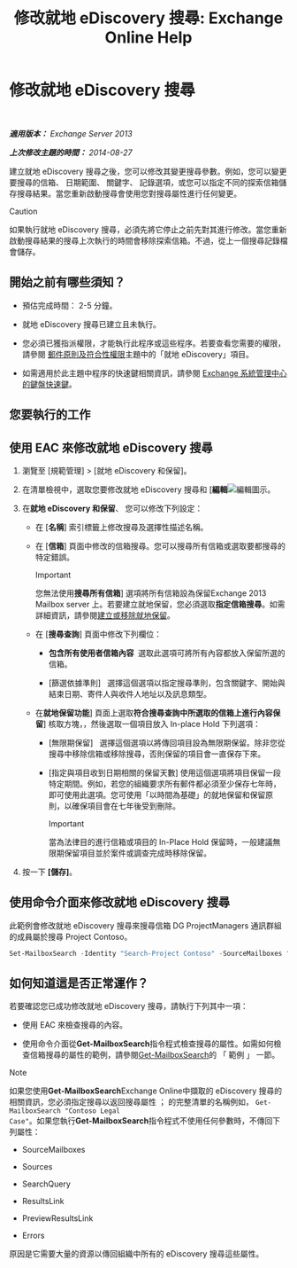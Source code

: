 ﻿---
title: '修改就地 eDiscovery 搜尋: Exchange Online Help'
TOCTitle: 修改就地 eDiscovery 搜尋
ms:assetid: 3162743c-cc12-4997-91e0-bcbfea8bcb17
ms:mtpsurl: https://technet.microsoft.com/zh-tw/library/Dd335182(v=EXCHG.150)
ms:contentKeyID: 50472923
ms.date: 05/23/2018
mtps_version: v=EXCHG.150
ms.translationtype: MT
---

# 修改就地 eDiscovery 搜尋

 

_**適用版本：** Exchange Server 2013_

_**上次修改主題的時間：** 2014-08-27_

建立就地 eDiscovery 搜尋之後，您可以修改其變更搜尋參數。例如，您可以變更要搜尋的信箱、 日期範圍、 關鍵字、 記錄選項，或您可以指定不同的探索信箱儲存搜尋結果。當您重新啟動搜尋會使用您對搜尋屬性進行任何變更。


> [!CAUTION]  
> 如果執行就地 eDiscovery 搜尋，必須先將它停止之前先對其進行修改。當您重新啟動搜尋結果的搜尋上次執行的時間會移除探索信箱。不過，從上一個搜尋記錄檔會儲存。




## 開始之前有哪些須知？

  - 預估完成時間： 2-5 分鐘。

  - 就地 eDiscovery 搜尋已建立且未執行。

  - 您必須已獲指派權限，才能執行此程序或這些程序。若要查看您需要的權限，請參閱 [郵件原則及符合性權限](messaging-policy-and-compliance-permissions-exchange-2013-help.md)主題中的「就地 eDiscovery」項目。

  - 如需適用於此主題中程序的快速鍵相關資訊，請參閱 [Exchange 系統管理中心的鍵盤快速鍵](keyboard-shortcuts-in-the-exchange-admin-center-exchange-online-protection-help.md)。

## 您要執行的工作

## 使用 EAC 來修改就地 eDiscovery 搜尋

1.  瀏覽至 \[規範管理\] \> \[就地 eDiscovery 和保留\]。

2.  在清單檢視中，選取您要修改就地 eDiscovery 搜尋和 \[**編輯**![編輯圖示](images/JJ218640.6f53ccb2-1f13-4c02-bea0-30690e6ea71d(EXCHG.150).gif "編輯圖示")。

3.  在**就地 eDiscovery 和保留**、 您可以修改下列設定：
    
      - 在 \[**名稱**\] 索引標籤上修改搜尋及選擇性描述名稱。
    
      - 在 \[**信箱**\] 頁面中修改的信箱搜尋。您可以搜尋所有信箱或選取要都搜尋的特定錯誤。
        
        > [!IMPORTANT]  
        > 您無法使用<strong>搜尋所有信箱</strong>] 選項將所有信箱設為保留Exchange 2013 Mailbox server 上。若要建立就地保留，您必須選取<strong>指定信箱搜尋</strong>。如需詳細資訊，請參閱<a href="https://docs.microsoft.com/zh-tw/exchange/security-and-compliance/create-or-remove-in-place-holds">建立或移除就地保留</a>。
    
      - 在 \[**搜尋查詢**\] 頁面中修改下列欄位：
        
          - **包含所有使用者信箱內容**  選取此選項可將所有內容都放入保留所選的信箱。
        
          - \[篩選依據準則\]   選擇這個選項以指定搜尋準則，包含關鍵字、開始與結束日期、寄件人與收件人地址以及訊息類型。
    
      - 在**就地保留功能**\] 頁面上選取**符合搜尋查詢中所選取的信箱上進行內容保留**\] 核取方塊，，然後選取一個項目放入 In-place Hold 下列選項：
        
          - \[無限期保留\]   選擇這個選項以將傳回項目設為無限期保留。除非您從搜尋中移除信箱或移除搜尋，否則保留的項目會一直保存下來。
        
          - \[指定與項目收到日期相關的保留天數\] 使用這個選項將項目保留一段特定期間。例如，若您的組織要求所有郵件都必須至少保存七年時，即可使用此選項。您可使用「以時間為基礎」的就地保留和保留原則，以確保項目會在七年後受到刪除。
            
            > [!IMPORTANT]  
            > 當為法律目的進行信箱或項目的 In-Place Hold 保留時，一般建議無限期保留項目並於案件或調查完成時移除保留。


4.  按一下 **\[儲存\]**。

## 使用命令介面來修改就地 eDiscovery 搜尋

此範例會修改就地 eDiscovery 搜尋來搜尋信箱 DG ProjectManagers 通訊群組的成員屬於搜尋 Project Contoso。

```powershell
Set-MailboxSearch -Identity "Search-Project Contoso" -SourceMailboxes "DG-ProjectManagers"
```

## 如何知道這是否正常運作？

若要確認您已成功修改就地 eDiscovery 搜尋，請執行下列其中一項：

  - 使用 EAC 來檢查搜尋的內容。

  - 使用命令介面從**Get-MailboxSearch**指令程式檢查搜尋的屬性。如需如何檢查信箱搜尋的屬性的範例，請參閱[Get-MailboxSearch](https://technet.microsoft.com/zh-tw/library/dd351021\(v=exchg.150\))的 「 範例 」 一節。

> [!NOTE]  
> 如果您使用<strong>Get-MailboxSearch</strong>Exchange Online中擷取的 eDiscovery 搜尋的相關資訊，您必須指定搜尋以返回搜尋屬性 ； 的完整清單的名稱例如， <code>Get-MailboxSearch &quot;Contoso Legal Case&quot;</code>。如果您執行<strong>Get-MailboxSearch</strong>指令程式不使用任何參數時，不傳回下列屬性：
> <ul>
> <li><p>SourceMailboxes</p></li>
> <li><p>Sources</p></li>
> <li><p>SearchQuery</p></li>
> <li><p>ResultsLink</p></li>
> <li><p>PreviewResultsLink</p></li>
> <li><p>Errors</p></li>
> </ul>
> 原因是它需要大量的資源以傳回組織中所有的 eDiscovery 搜尋這些屬性。

